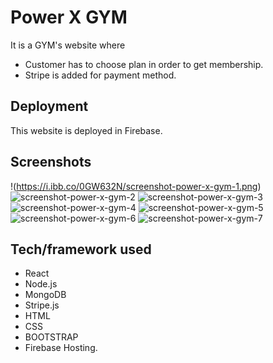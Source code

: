 # Power X GYM
It is a GYM's website where 
- Customer has to choose plan in order to get membership. 
- Stripe is added for payment method.  

## Deployment
This website is deployed in Firebase.

## Screenshots

!(https://i.ibb.co/0GW632N/screenshot-power-x-gym-1.png)
<img src="https://i.ibb.co/mJ78gsc/screenshot-power-x-gym-2.png" alt="screenshot-power-x-gym-2" border="0">
<img src="https://i.ibb.co/YdWDPmN/screenshot-power-x-gym-3.png" alt="screenshot-power-x-gym-3" border="0">
<img src="https://i.ibb.co/CmH1mJy/screenshot-power-x-gym-4.png" alt="screenshot-power-x-gym-4" border="0">
<img src="https://i.ibb.co/zxxf97x/screenshot-power-x-gym-5.png" alt="screenshot-power-x-gym-5" border="0">
<img src="https://i.ibb.co/g4pJWsh/screenshot-power-x-gym-6.png" alt="screenshot-power-x-gym-6" border="0">
<img src="https://i.ibb.co/yQzJRxV/screenshot-power-x-gym-7.png" alt="screenshot-power-x-gym-7" border="0">

## Tech/framework used
- React
- Node.js 
- MongoDB  
- Stripe.js 
- HTML
- CSS
- BOOTSTRAP
- Firebase Hosting.

